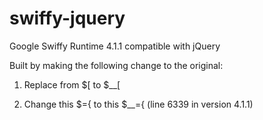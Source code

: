 swiffy-jquery
=============

Google Swiffy Runtime 4.1.1 compatible with jQuery

Built by making the following change to the original:

1. Replace from $[ to $__[

2. Change this $={ to this $__={ (line 6339 in version 4.1.1)
